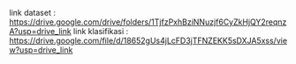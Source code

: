 link dataset : https://drive.google.com/drive/folders/1TjfzPxhBziNNuzjf6CyZkHjQY2reqnzA?usp=drive_link
link klasifikasi : https://drive.google.com/file/d/18652gUs4jLcFD3jTFNZEKK5sDXJA5xss/view?usp=drive_link

